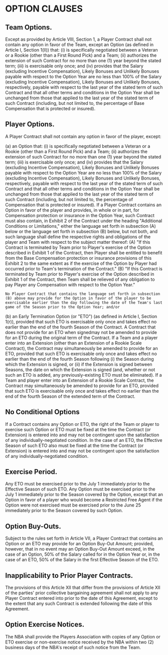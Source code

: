 # OPTION CLAUSES

## Team Options.

Except as provided by Article VIII, Section 1, a Player Contract shall not contain any option in favor of the Team, except an Option (as defined in Article I, Section 1(ll)) that: (i) is specifically negotiated between a Veteran or a Rookie (other than a First Round Pick) and a Team; (ii) authorizes the extension of such Contract for no more than one (1) year beyond the stated term; (iii) is exercisable only once; and (iv) provides that the Salary (excluding Incentive Compensation), Likely Bonuses and Unlikely Bonuses payable with respect to the Option Year are no less than 100\% of the Salary (excluding Incentive Compensation), Likely Bonuses and Unlikely Bonuses, respectively, payable with respect to the last year of the stated term of such Contract and that all other terms and conditions in the Option Year shall be unchanged from those that applied to the last year of the stated term of such Contract (including, but not limited to, the percentage of Base Compensation that is protected or insured).

## Player Options.

A Player Contract shall not contain any option in favor of the player, except:

(a) an Option that: (i) is specifically negotiated between a Veteran or a Rookie (other than a First Round Pick) and a Team; (ii) authorizes the extension of such Contract for no more than one (1) year beyond the stated term; (iii) is exercisable only once; and (iv) provides that the Salary (excluding Incentive Compensation), Likely Bonuses and Unlikely Bonuses payable with respect to the Option Year are no less than 100\% of the Salary (excluding Incentive Compensation), Likely Bonuses and Unlikely Bonuses, respectively, payable with respect to the last year of the stated term of such Contract and that all other terms and conditions in the Option Year shall be unchanged from those that applied to the last year of the stated term of such Contract (including, but not limited to, the percentage of Compensation that is protected or insured). If a Player Contract contains an Option in favor of the player and provides, in whole or in part, for Compensation protection or insurance in the Option Year, such Contract must also contain, in Exhibit 2 of the Contract under the heading "Additional Conditions or Limitations," either the language set forth in subsection (A) below or the language set forth in subsection (B) below, but not both, and such language shall define the respective rights and obligations of the player and Team with respect to the subject matter thereof:
    (A) "If this Contract is terminated by Team prior to Player's exercise of the Option described in Exhibit 1 of the Contract, then Player shall be entitled to benefit from the Base Compensation protection or insurance provisions of this Exhibit 2 to the same extent as if the exercise of the Option by Player had occurred prior to Team's termination of the Contract."
    (B) "If this Contract is terminated by Team prior to Player's exercise of the Option described in Exhibit 1 of the Contract, then Team shall be relieved of any obligation to pay Player any Compensation with respect to the Option Year."
    
    No Player Contract that contains the language set forth in subsection (B) above may provide for the Option in favor of the player to be exercisable earlier than the day following the date of the Team's last game of the Season prior to the Option Year; and/or
(b) an Early Termination Option (or "ETO") (as defined in Article I, Section 1(r)), provided that such ETO is exercisable only once and takes effect no earlier than the end of the fourth Season of the Contract. A Contract that does not provide for an ETO when signedmay not be amended to provide for an ETO during the original term of the Contract. If a Team and a player enter into an Extension (other than an Extension of a Rookie Scale Contract), the Contract may simultaneously be amended to provide for an ETO, provided that such ETO is exercisable only once and takes effect no earlier than the end of the fourth Season following (i) the Season during which the Extension is signed, or (ii) if the Extension is signed between Seasons, the date on which the Extension is signed (and, whether or not such an ETO is added, any previously-existing ETO must be eliminated). If a Team and player enter into an Extension of a Rookie Scale Contract, the Contract may simultaneously be amended to provide for an ETO, provided that such ETO is exercisable only once and takes effect no earlier than the end of the fourth Season of the extended term of the Contract.

## No Conditional Options

If a Contract contains any Option or ETO, the right of the Team or player to exercise such Option or ETO must be fixed at the time the Contract (or Extension) is entered into and may not be contingent upon the satisfaction of any individually-negotiated condition. In the case of an ETO, the Effective Season of such ETO also must be fixed at the time the Contract (or Extension) is entered into and may not be contingent upon the satisfaction of any individually-negotiated condition.

## Exercise Period.

Any ETO must be exercised prior to the July 1 immediately prior to the Effective Season of such ETO. Any Option must be exercised prior to the July 1 immediately prior to the Season covered by the Option, except that an Option in favor of a player who would become a Restricted Free Agent if the Option were not exercised must be exercised prior to the June 25 immediately prior to the Season covered by such Option.

## Option Buy-Outs.

Subject to the rules set forth in Article VII, a Player Contract that contains an Option or an ETO may provide for an Option Buy-Out Amount; provided, however, that in no event may an Option Buy-Out Amount exceed, in the case of an Option, 50\% of the Salary called for in the Option Year or, in the case of an ETO, 50\% of the Salary in the first Effective Season of the ETO.

## Inapplicability to Prior Player Contracts.

The provisions of this Article XII that differ from the provisions of Article XII of the parties' prior collective bargaining agreement shall not apply to any Player Contract entered into prior to the date of this Agreement, except to the extent that any such Contract is extended following the date of this Agreement.

## Option Exercise Notices.

The NBA shall provide the Players Association with copies of any Option or ETO exercise or non-exercise notice received by the NBA within two (2) business days of the NBA's receipt of such notice from the Team.
